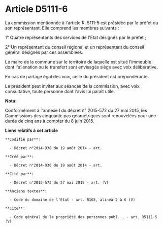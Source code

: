 # Article D5111-6

La commission mentionnée à l'article R. 5111-5 est présidée par le préfet ou son représentant. Elle comprend les membres
suivants : 

1° Quatre représentants des services de l'Etat désignés par le préfet ; 

2° Un représentant du conseil régional et un représentant du conseil général désignés par ces assemblées. 

Le maire de la commune sur le territoire de laquelle est situé l'immeuble dont l'aliénation ou le transfert sont envisagés
siège avec voix délibérative. 

En cas de partage égal des voix, celle du président est prépondérante. 

Le président peut inviter aux séances de la commission, avec voix consultative, toute personne dont l'avis lui paraît utile.

**Nota:**

Conformément à l'annexe I du décret n° 2015-572 du 27 mai 2015, les Commissions des cinquante pas géométriques sont
renouvelées pour une durée de cinq ans à compter du 8 juin 2015.

**Liens relatifs à cet article**

	**Codifié par**:

	  - Décret n°2014-930 du 19 août 2014 - art.

	**Créé par**:

	  - Décret n°2014-930 du 19 août 2014 - art.

	**Cité par**:

	  - Décret n°2015-572 du 27 mai 2015 - art. (V)

	**Anciens textes**:

	  - Code du domaine de l'Etat - art. R168, alinéa 2 à 6 (V)

	**Cite**:

	  - Code général de la propriété des personnes publ... - art. R5111-5 (V)

